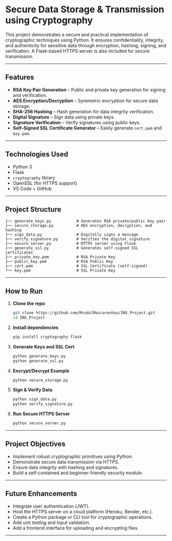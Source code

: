 #  Secure Data Storage & Transmission using Cryptography

This project demonstrates a secure and practical implementation of cryptographic techniques using Python. It ensures confidentiality, integrity, and authenticity for sensitive data through encryption, hashing, signing, and verification. A Flask-based HTTPS server is also included for secure transmission.

---

##  Features

-  **RSA Key Pair Generation** – Public and private key generation for signing and verification.
-  **AES Encryption/Decryption** – Symmetric encryption for secure data storage.
-  **SHA-256 Hashing** – Hash generation for data integrity verification.
-  **Digital Signature** – Sign data using private keys.
-  **Signature Verification** – Verify signatures using public keys.
-  **Self-Signed SSL Certificate Generator** – Easily generate `cert.pem` and `key.pem`.

---

##  Technologies Used

- Python 3
- Flask
- `cryptography` library
- OpenSSL (for HTTPS support)
- VS Code + GitHub

---

##  Project Structure

```
├── generate_keys.py           # Generates RSA private/public key pair
├── secure_storage.py          # AES encryption, decryption, and hashing
├── sign_data.py               # Digitally signs a message
├── verify_signature.py        # Verifies the digital signature
├── secure_server.py           # HTTPS server using Flask
├── generate_ssl.py            # Generates self-signed SSL certificates
├── private_key.pem            # RSA Private Key
├── public_key.pem             # RSA Public Key
├── cert.pem                   # SSL Certificate (self-signed)
└── key.pem                    # SSL Private Key

```

---

##  How to Run

1. **Clone the repo**
   ```bash
   git clone https://github.com/MrudulMascarenhas/INS_Project.git
   cd INS_Project
   ```

2. **Install dependencies**
   ```bash
   pip install cryptography flask
   ```

3. **Generate Keys and SSL Cert**
   ```bash
   python generate_keys.py
   python generate_ssl.py
   ```

4. **Encrypt/Decrypt Example**
   ```bash
   python secure_storage.py
   ```

5. **Sign & Verify Data**
   ```bash
   python sign_data.py
   python verify_signature.py
   ```

6. **Run Secure HTTPS Server**
   ```bash
   python secure_server.py
   ```


---

##  Project Objectives

- Implement robust cryptographic primitives using Python.
- Demonstrate secure data transmission via HTTPS.
- Ensure data integrity with hashing and signatures.
- Build a self-contained and beginner-friendly security module.

---

##  Future Enhancements

-  Integrate user authentication (JWT).
-  Host the HTTPS server on a cloud platform (Heroku, Render, etc.).
-  Create a Python package or CLI tool for cryptographic operations.
-  Add unit testing and input validation.
-  Add a frontend interface for uploading and encrypting files.

---



